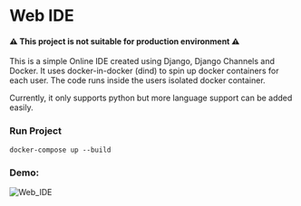 # Web IDE

#### :warning: This project is not suitable for production environment :warning:

This is a simple Online IDE created using Django, Django Channels and Docker.
It uses docker-in-docker (dind) to spin up docker containers for each user. 
The code runs inside the users isolated docker container.

Currently, it only supports python but more language support can be added easily.

### Run Project

```console
docker-compose up --build
```

### Demo:

![Web_IDE](https://user-images.githubusercontent.com/24854406/129922226-5f834259-a2ae-45ac-90f6-d7f5f1d993cf.gif)

